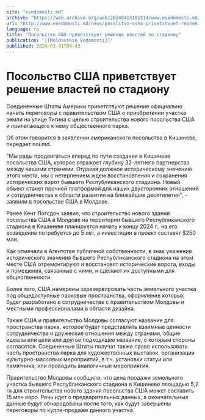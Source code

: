 ```yaml
---
site: "evedomosti.md"
archive: "https://web.archive.org/web/20240413181514/www.evedomosti.md/news/posolstvo-ssha-privetstvuet-reshenie-vlastej-rm-otnositelno"
url: "http://www.evedomosti.md/news/posolstvo-ssha-privetstvuet-reshenie-vlastej-rm-otnositelno"
language: ru
title: "Посольство США приветствует решение властей по стадиону"
publication: '[[Moldavskie Vedomosti]]'
published: 2024-03-31T09:43
---
```


# Посольство США приветствует решение властей по стадиону

Соединенные Штаты Америки приветствуют решение официально начать переговоры с правительством США о приобретении участка земли на улице Тигина с целью строительства нового посольства США и прилегающего к нему общественного парка.

Об этом говорится в заявлении американского посольства в Кишиневе, передает noi.md.

"Мы рады продвигаться вперед по пути создания в Кишиневе посольства США, которое отражает глубину 32-летнего партнерства между нашими странами. Отдавая должное историческому значению этого места, мы с нетерпением ждем восстановления и сохранения исторических ворот бывшего Республиканского стадиона. Новый объект станет прочной платформой для наших двусторонних отношений и сотрудничества в области развития на ближайшие десятилетия", - заявили в посольстве США в Молдове.

Ранее Кент Логсдон заявил, что строительство нового здания посольства США в Молдове на территории бывшего Республиканского стадиона в Кишиневе планируется начать к концу 2024 г., на его возведение потребуется до 5 лет, а инвестиции в проект составят $250 млн.

Как отмечали в Агентстве публичной собственности, в знак уважения исторического значения бывшего Республиканского стадиона на этом месте США отремонтируют и восстановят исторические ворота, входы и помещения, связанные с ними, и сделают их доступными для общественности.

Более того, США намерены зарезервировать часть земельного участка под общедоступные парковые пространства, оформление которых будет разработано в сотрудничестве с правительством Молдовы и местными профессионалами в области дизайна.

Также США и правительство Молдовы согласуют название для пространства парка, которое будет представлять взаимные ценности сотрудничества и дружеские отношения между странами, общие идеалы или цели или другое подходящее название, с которым стороны согласятся. Соединенные Штаты получат также право использовать часть пространства парка для художественных выставок, организации культурно-массовых мероприятий, в т.ч. установки статуи или памятника, или проводить аналогичные мероприятия.

Правительство Молдовы сообщило, что цена продажи земельного участка бывшего Республиканского стадиона в Кишиневе площадью 5,2 га для строительства нового здания посольства США может составить 15 млн евро. Речь идет о предварительных данных, а окончательные данные будут обнародованы после того, как будут завершены переговоры по купле-продаже данного участка.